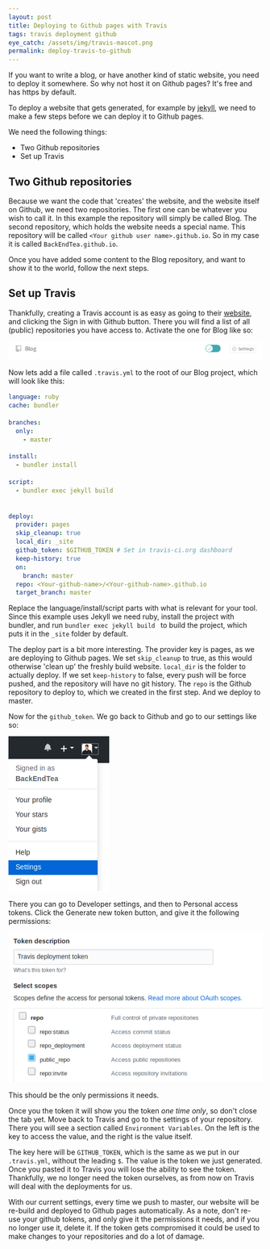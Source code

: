 ```yaml
---
layout: post
title: Deploying to Github pages with Travis
tags: travis deployment github
eye_catch: /assets/img/travis-mascot.png
permalink: deploy-travis-to-github
---
```


If you want to write a blog, or have another kind of static website, you need to deploy it somewhere.
So why not host it on Github pages? It's free and has https by default.
<!--more-->

To deploy a website that gets generated, for example by [jekyll][jekyll-website], we need to make a few steps before
we can deploy it to Github pages. 

We need the following things:

* Two Github repositories
* Set up Travis

## Two Github repositories

Because we want the code that 'creates' the website, and the website itself on Github, we need two repositories. The first one can be
whatever you wish to call it. In this example the repository will simply be called Blog. The second repository, which holds the website needs a special name.
This repository will be called `<Your github user name>.github.io`. So in my case it is called `BackEndTea.github.io`.

Once you have added some content to the Blog repository, and want to show it to the world, follow the next steps.


## Set up Travis

Thankfully, creating a Travis account is as easy as going to their [website][travis-website], and clicking the Sign in with Github button.
There you will find a list of all (public) repositories you have access to. Activate the one for Blog like so:

![Blog settings](/assets/img/blog-settings.png)

Now lets add a file called `.travis.yml` to the root of our Blog project, which will look like this:

```yaml
language: ruby
cache: bundler

branches:
  only:
    - master

install: 
  - bundler install

script:
  - bundler exec jekyll build 


deploy:
  provider: pages
  skip_cleanup: true
  local_dir: _site
  github_token: $GITHUB_TOKEN # Set in travis-ci.org dashboard
  keep-history: true
  on:
    branch: master
  repo: <Your-github-name>/<Your-github-name>.github.io
  target_branch: master
  ```

Replace the language/install/script parts with what is relevant for your tool. Since this example uses Jekyll we need ruby, install the project with bundler,
and run `bundler exec jekyll build ` to build the project, which puts it in the `_site` folder by default.

The deploy part is a bit more interesting. The provider key is pages, as we are deploying to Github pages. We set `skip_cleanup` to true,
as this would otherwise 'clean up' the freshly build website. `local_dir` is the folder to actually deploy. If we set `keep-history` to false,
every push will be force pushed, and the repository will have no git history. The `repo` is the Github repository to deploy to, which we created in the first step. And we deploy to master.

Now for the `github_token`. We go back to Github and go to our settings like so:

![github-settings](/assets/img/github-settings.png)

There you can go to Developer settings, and then to Personal access tokens. Click the Generate new token button, and give it the following permissions:

![travis-permissions](/assets/img/travis-deployment.png)

This should be the only permissions it needs.

Once you the token it will show you the token *one time only*, so don't close the tab yet. Move back to Travis and go to the settings of your repository.
There you will see a section called `Environment Variables`. On the left is the key to access the value, and the right is the value itself.

The key here will be `GITHUB_TOKEN`, which is the same as we put in our `.travis.yml`, without the leading `$`. The value is the token we just generated.
Once you pasted it to Travis you will lose the ability to see the token. Thankfully, we no longer need the token ourselves, as from now on Travis will deal
with the deployments for us.

With our current settings, every time we push to master, our website will be re-build and deployed to Github pages automatically. 
As a note, don't re-use your github tokens, and only give it the permissions it needs, and if you no longer use it, delete it. 
If the token gets compromised it could be used to make changes to your repositories and do a lot of damage. 

[jekyll-website]: https://jekyllrb.com/
[travis-website]: https://travis-ci.org/
